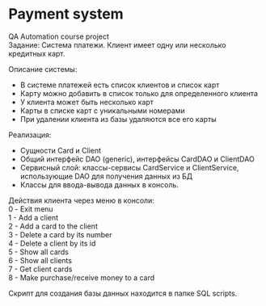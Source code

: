 # Payment system
 QA Automation course project <br>
 Задание: Система платежи. Клиент имеет одну или несколько кредитных карт.

Описание системы: <br>
 - В системе платежей есть список клиентов и список карт <br>
 - Карту можно добавить в список только для определенного клиента <br>
 - У клиента может быть несколько карт <br>
 - Карты в списке карт с уникальными номерами <br>
 - При удалении клиента из базы удаляются все его карты <br>
 
Реализация: <br>
 - Сущности Card и Client <br>
 - Общий интерфейс DAO (generic), интерфейсы CardDAO и ClientDAO  <br>
 - Сервисный слой: классы-сервисы CardService и ClientService, использующие DAO для получения данных из БД  <br>
 - Классы для ввода-вывода данных в консоль.
 

Действия клиента через меню в консоли: <br>
   0 - Exit menu <br>
   1 - Add a client <br>
   2 - Add a card to the client <br>
   3 - Delete a card by its number <br>
   4 - Delete a client by its id <br>
   5 - Show all cards <br>
   6 - Show all clients <br>
   7 - Get client cards <br>
   8 - Make purchase/receive money to a card <br>

Скрипт для создания базы данных находится в папке SQL scripts. <br>   




